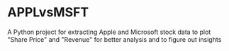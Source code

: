 # APPLvsMSFT
A Python project for extracting Apple and Microsoft stock data to plot "Share Price" and "Revenue" for better analysis and to figure out insights
